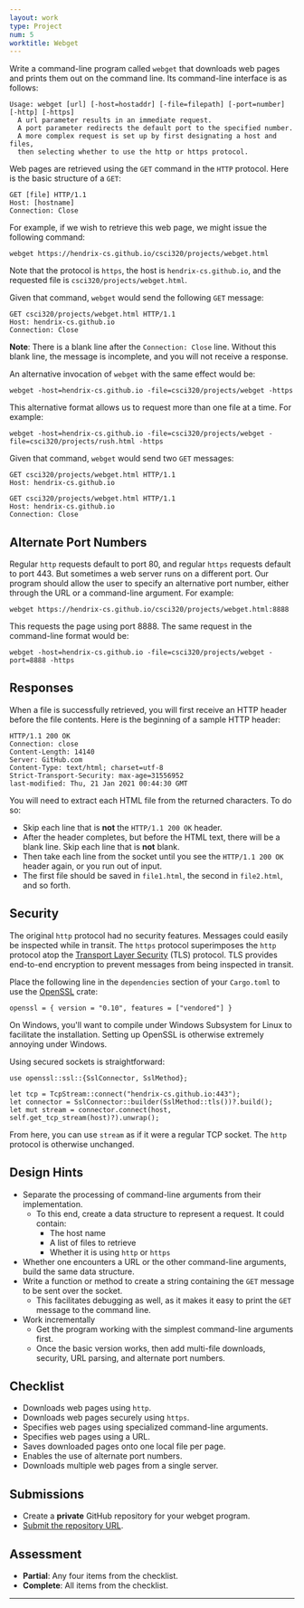 ```yaml
---
layout: work
type: Project
num: 5
worktitle: Webget
---
```


Write a command-line program called `webget` that downloads web pages and prints 
them out on the command line. Its command-line interface is as follows:

```
Usage: webget [url] [-host=hostaddr] [-file=filepath] [-port=number] [-http] [-https]
  A url parameter results in an immediate request.
  A port parameter redirects the default port to the specified number.
  A more complex request is set up by first designating a host and files,
  then selecting whether to use the http or https protocol.
```

Web pages are retrieved using the `GET` command in the `HTTP` protocol. Here is 
the basic structure of a `GET`:

```
GET [file] HTTP/1.1
Host: [hostname]
Connection: Close

```

For example, if we wish to retrieve this web page, we might issue the following command:

```
webget https://hendrix-cs.github.io/csci320/projects/webget.html
```

Note that the protocol is `https`, the host is `hendrix-cs.github.io`, and the requested
file is `csci320/projects/webget.html`.

Given that command, `webget` would send the following `GET` message:

```
GET csci320/projects/webget.html HTTP/1.1                                                                               
Host: hendrix-cs.github.io                                                                                              
Connection: Close

```

**Note**: There is a blank line after the `Connection: Close` line. Without this blank line,
the message is incomplete, and you will not receive a response. 

An alternative invocation of `webget` with the same effect would be:

```
webget -host=hendrix-cs.github.io -file=csci320/projects/webget -https
```

This alternative format allows us to request more than one file at a time. For example:

```
webget -host=hendrix-cs.github.io -file=csci320/projects/webget -file=csci320/projects/rush.html -https
```

Given that command, `webget` would send two `GET` messages:

```
GET csci320/projects/webget.html HTTP/1.1                                                                               
Host: hendrix-cs.github.io                                                                                              

GET csci320/projects/webget.html HTTP/1.1                                                                               
Host: hendrix-cs.github.io                                                                                              
Connection: Close

```

## Alternate Port Numbers

Regular `http` requests default to port 80, and regular `https` requests default to port 443. But sometimes a 
web server runs on a different port. Our program should allow the user to specify an alternative port number,
either through the URL or a command-line argument. For example:

```
webget https://hendrix-cs.github.io/csci320/projects/webget.html:8888
```

This requests the page using port 8888. The same request in the command-line format would be:

```
webget -host=hendrix-cs.github.io -file=csci320/projects/webget -port=8888 -https
```

## Responses

When a file is successfully retrieved, you will first receive an HTTP header before the file contents. 
Here is the beginning of a sample HTTP header:

```
HTTP/1.1 200 OK                                                                                                         Connection: close                                                                                                       Content-Length: 14140                                                                                                   
Server: GitHub.com                                                                                                      
Content-Type: text/html; charset=utf-8                                                                                  
Strict-Transport-Security: max-age=31556952                                                                             
last-modified: Thu, 21 Jan 2021 00:44:30 GMT
```

You will need to extract each HTML file from the returned characters. To do so:
* Skip each line that is **not** the `HTTP/1.1 200 OK` header.
* After the header completes, but before the HTML text, there will be a blank line. Skip each line that is **not** blank.
* Then take each line from the socket until you see the `HTTP/1.1 200 OK` header again, or you run out of input.
* The first file should be saved in `file1.html`, the second in `file2.html`, and so forth.

## Security

The original `http` protocol had no security features. Messages could easily be inspected while in transit. The 
`https` protocol superimposes the `http` protocol atop the 
[Transport Layer Security](https://en.wikipedia.org/wiki/Transport_Layer_Security) (TLS) protocol. TLS provides
end-to-end encryption to prevent messages from being inspected in transit.

Place the following line in the `dependencies` section of your `Cargo.toml` to use the [OpenSSL](https://crates.io/crates/openssl) crate:
```
openssl = { version = "0.10", features = ["vendored"] }
```

On Windows, you'll want to compile under Windows Subsystem for Linux to facilitate the installation. Setting up
OpenSSL is otherwise extremely annoying under Windows.

Using secured sockets is straightforward:

```
use openssl::ssl::{SslConnector, SslMethod};

let tcp = TcpStream::connect("hendrix-cs.github.io:443");
let connector = SslConnector::builder(SslMethod::tls())?.build();
let mut stream = connector.connect(host, self.get_tcp_stream(host)?).unwrap();
```

From here, you can use `stream` as if it were a regular TCP socket. The `http` protocol is otherwise unchanged.

## Design Hints

* Separate the processing of command-line arguments from their implementation.
  * To this end, create a data structure to represent a request. It could contain:
    * The host name
	* A list of files to retrieve
	* Whether it is using `http` or `https`
* Whether one encounters a URL or the other command-line arguments, build the same data structure.
* Write a function or method to create a string containing the `GET` message to be sent over the socket.
  * This facilitates debugging as well, as it makes it easy to print the `GET` message to the command line.
* Work incrementally
  * Get the program working with the simplest command-line arguments first.
  * Once the basic version works, then add multi-file downloads, security, URL parsing, and alternate port numbers.
  
## Checklist

* Downloads web pages using `http`.
* Downloads web pages securely using `https`.
* Specifies web pages using specialized command-line arguments.
* Specifies web pages using a URL.
* Saves downloaded pages onto one local file per page.
* Enables the use of alternate port numbers.
* Downloads multiple web pages from a single server.

## Submissions
* Create a **private** GitHub repository for your webget program.
* [Submit the repository URL](https://docs.google.com/forms/d/e/1FAIpQLSeCE51hAA4VV1jN_E4pVH1FDB3G6x7-GrIg5_MAP_qqMd6fAg/viewform?usp=sf_link).

## Assessment
* **Partial**: Any four items from the checklist.
* **Complete**: All items from the checklist.

------------------------------------------------------------------------
